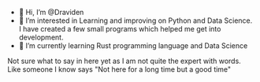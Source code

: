 - 👋 Hi, I’m @Draviden
- 👀 I’m interested in Learning and improving on Python and Data Science. I have created a few small programs which helped me get into development.
- 🌱 I’m currently learning Rust programming language and Data Science

Not sure what to say in here yet as I am not quite the expert with words. Like someone I know says "Not here for a long time but a good time"


<!---
Draviden/Draviden is a ✨ special ✨ repository because its `README.md` (this file) appears on your GitHub profile.
You can click the Preview link to take a look at your changes.
--->
